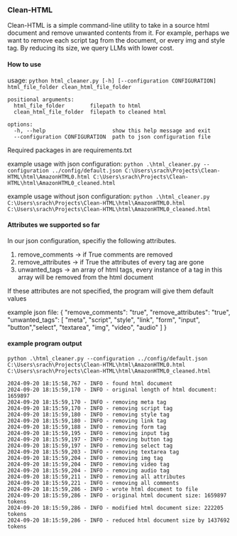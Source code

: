 ### Clean-HTML
Clean-HTML is a simple command-line utility to take in a source html document and remove unwanted contents from it.
For example, perhaps we want to remove each script tag from the document, or every img and style tag. By reducing its size,
we query LLMs with lower cost.

#### How to use
usage: `python html_cleaner.py [-h] [--configuration CONFIGURATION] html_file_folder clean_html_file_folder`
```
positional arguments:
  html_file_folder        filepath to html
  clean_html_file_folder  filepath to cleaned html

options:
  -h, --help                     show this help message and exit
  --configuration CONFIGURATION  path to json configuration file
```

Required packages in are requirements.txt

example usage with json configuration:
`python .\html_cleaner.py --configuration ../config/default.json C:\Users\srach\Projects\Clean-HTML\html\AmazonHTML0.html C:\Users\srach\Projects\Clean-HTML\html\AmazonHTML0_cleaned.html`

example usage without  json configuration:
`python .\html_cleaner.py C:\Users\srach\Projects\Clean-HTML\html\AmazonHTML0.html C:\Users\srach\Projects\Clean-HTML\html\AmazonHTML0_cleaned.html `



#### Attributes we supported so far 
In our json configuration, specifiy the following attributes.
1. remove_comments -> if True comments are removed 
2. remove_attributes -> if True the attributes of every tag are gone
3. unwanted_tags -> an array of html tags, every instance of a tag in this array will be removed from the html document

If these attributes are not specified, the program will give them default values

example json file:
{
    "remove_comments": "true",
    "remove_attributes": "true",
    "unwanted_tags": [
        "meta", "script", "style", "link", "form", "input", 
        "button","select", "textarea", "img", "video", "audio"
    ]
}

#### example program output
`python .\html_cleaner.py --configuration ../config/default.json C:\Users\srach\Projects\Clean-HTML\html\AmazonHTML0.html C:\Users\srach\Projects\Clean-HTML\html\AmazonHTML0_cleaned.html`

```
2024-09-20 18:15:58,767 - INFO - found html document
2024-09-20 18:15:59,170 - INFO - original length of html document: 1659897
2024-09-20 18:15:59,170 - INFO - removing meta tag
2024-09-20 18:15:59,170 - INFO - removing script tag
2024-09-20 18:15:59,180 - INFO - removing style tag
2024-09-20 18:15:59,180 - INFO - removing link tag
2024-09-20 18:15:59,188 - INFO - removing form tag
2024-09-20 18:15:59,195 - INFO - removing input tag
2024-09-20 18:15:59,197 - INFO - removing button tag
2024-09-20 18:15:59,197 - INFO - removing select tag
2024-09-20 18:15:59,203 - INFO - removing textarea tag
2024-09-20 18:15:59,204 - INFO - removing img tag
2024-09-20 18:15:59,204 - INFO - removing video tag
2024-09-20 18:15:59,204 - INFO - removing audio tag
2024-09-20 18:15:59,211 - INFO - removing all attributes
2024-09-20 18:15:59,221 - INFO - removing all comments
2024-09-20 18:15:59,286 - INFO - wrote html document to file
2024-09-20 18:15:59,286 - INFO - original html document size: 1659897 tokens
2024-09-20 18:15:59,286 - INFO - modified html document size: 222205 tokens
2024-09-20 18:15:59,286 - INFO - reduced html document size by 1437692 tokens
```
